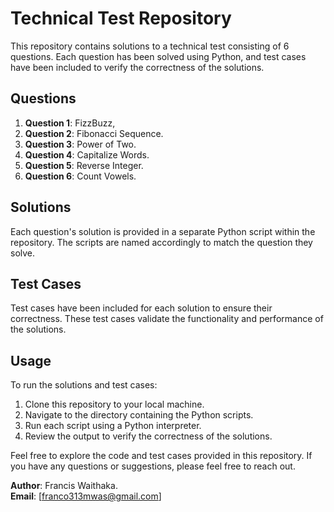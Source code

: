# Technical Test Repository

This repository contains solutions to a technical test consisting of 6 questions. Each question has been solved using Python, and test cases have been included to verify the correctness of the solutions.

## Questions

1. **Question 1**: FizzBuzz,
2. **Question 2**: Fibonacci Sequence.
3. **Question 3**: Power of Two.
4. **Question 4**: Capitalize Words.
5. **Question 5**: Reverse Integer.
6. **Question 6**: Count Vowels.

## Solutions

Each question's solution is provided in a separate Python script within the repository. The scripts are named accordingly to match the question they solve.

## Test Cases

Test cases have been included for each solution to ensure their correctness. These test cases validate the functionality and performance of the solutions.

## Usage

To run the solutions and test cases:

1. Clone this repository to your local machine.
2. Navigate to the directory containing the Python scripts.
3. Run each script using a Python interpreter.
4. Review the output to verify the correctness of the solutions.

Feel free to explore the code and test cases provided in this repository. If you have any questions or suggestions, please feel free to reach out. 

**Author**: Francis Waithaka.  
**Email**: [franco313mwas@gmail.com]
